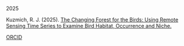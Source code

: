 2025

Kuzmich, R. J. (2025). [The Changing Forest for the Birds: Using Remote Sensing Time Series to Examine Bird Habitat, Occurrence and Niche.](https://hdl.handle.net/1974/34528)

[ORCID](https://orcid.org/0009-0005-8006-4489)
